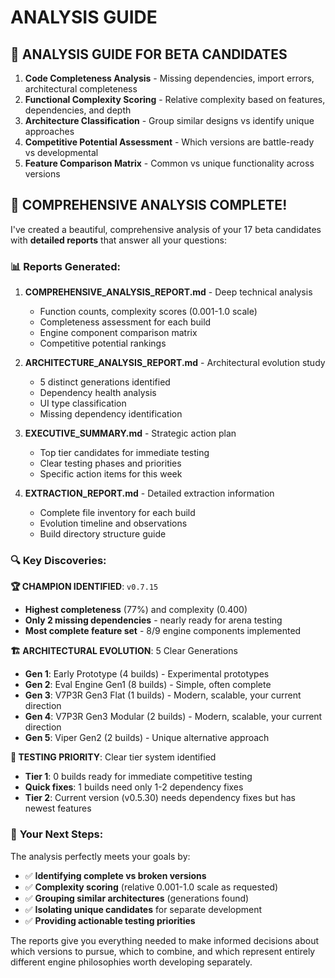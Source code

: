# ANALYSIS GUIDE

## 📝 **ANALYSIS GUIDE FOR BETA CANDIDATES**

1. **Code Completeness Analysis** - Missing dependencies, import errors, architectural completeness
2. **Functional Complexity Scoring** - Relative complexity based on features, dependencies, and depth
3. **Architecture Classification** - Group similar designs vs identify unique approaches
4. **Competitive Potential Assessment** - Which versions are battle-ready vs developmental
5. **Feature Comparison Matrix** - Common vs unique functionality across versions

## 🎉 **COMPREHENSIVE ANALYSIS COMPLETE!**

I've created a beautiful, comprehensive analysis of your 17 beta candidates with **detailed reports** that answer all your questions:

### 📊 **Reports Generated:**

1. **COMPREHENSIVE_ANALYSIS_REPORT.md** - Deep technical analysis
   - Function counts, complexity scores (0.001-1.0 scale)
   - Completeness assessment for each build
   - Engine component comparison matrix
   - Competitive potential rankings

2. **ARCHITECTURE_ANALYSIS_REPORT.md** - Architectural evolution study
   - 5 distinct generations identified
   - Dependency health analysis
   - UI type classification
   - Missing dependency identification

3. **EXECUTIVE_SUMMARY.md** - Strategic action plan
   - Top tier candidates for immediate testing
   - Clear testing phases and priorities
   - Specific action items for this week

4. **EXTRACTION_REPORT.md** - Detailed extraction information
   - Complete file inventory for each build
   - Evolution timeline and observations
   - Build directory structure guide

### 🔍 **Key Discoveries:**

**🏆 CHAMPION IDENTIFIED**: `v0.7.15`
- **Highest completeness** (77%) and complexity (0.400)
- **Only 2 missing dependencies** - nearly ready for arena testing
- **Most complete feature set** - 8/9 engine components implemented

**🏗️ ARCHITECTURAL EVOLUTION**: 5 Clear Generations
- **Gen 1**: Early Prototype (4 builds) - Experimental prototypes
- **Gen 2**: Eval Engine Gen1 (8 builds) - Simple, often complete
- **Gen 3**: V7P3R Gen3 Flat (1 builds) - Modern, scalable, your current direction
- **Gen 4**: V7P3R Gen3 Modular (2 builds) - Modern, scalable, your current direction
- **Gen 5**: Viper Gen2 (2 builds) - Unique alternative approach

**🎯 TESTING PRIORITY**: Clear tier system identified
- **Tier 1**: 0 builds ready for immediate competitive testing
- **Quick fixes**: 1 builds need only 1-2 dependency fixes
- **Tier 2**: Current version (v0.5.30) needs dependency fixes but has newest features

### 🚀 **Your Next Steps:**

The analysis perfectly meets your goals by:
- ✅ **Identifying complete vs broken versions**
- ✅ **Complexity scoring** (relative 0.001-1.0 scale as requested)
- ✅ **Grouping similar architectures** (generations found)
- ✅ **Isolating unique candidates** for separate development
- ✅ **Providing actionable testing priorities**

The reports give you everything needed to make informed decisions about which versions to pursue, which to combine, and which represent entirely different engine philosophies worth developing separately.
